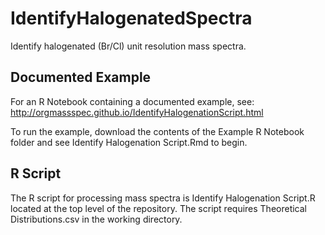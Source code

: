 # IdentifyHalogenatedSpectra
Identify halogenated (Br/Cl) unit resolution mass spectra.

## Documented Example

For an R Notebook containing a documented example, see: http://orgmassspec.github.io/IdentifyHalogenationScript.html

To run the example, download the contents of the Example R Notebook folder and see Identify Halogenation Script.Rmd to begin.

## R Script

The R script for processing mass spectra is Identify Halogenation Script.R located at the top level of the repository. The script requires Theoretical Distributions.csv in the working directory.
